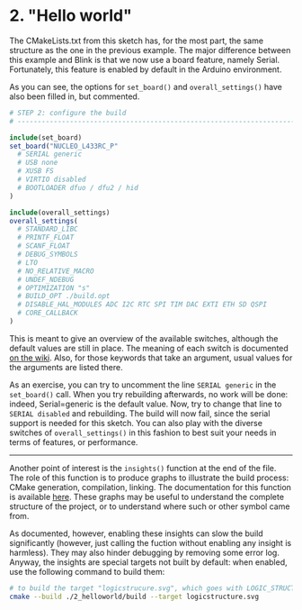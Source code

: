 # 2. "Hello world"

The CMakeLists.txt from this sketch has, for the most part, the same structure as the one in the previous example.
The major difference between this example and Blink is that we now use a board feature, namely Serial. Fortunately, this feature is enabled by default in the Arduino environment.

As you can see, the options for `set_board()` and `overall_settings()` have also been filled in, but commented.

```cmake
# STEP 2: configure the build
# -----------------------------------------------------------------------------

include(set_board)
set_board("NUCLEO_L433RC_P"
  # SERIAL generic
  # USB none
  # XUSB FS
  # VIRTIO disabled
  # BOOTLOADER dfuo / dfu2 / hid
)

include(overall_settings)
overall_settings(
  # STANDARD_LIBC
  # PRINTF_FLOAT
  # SCANF_FLOAT
  # DEBUG_SYMBOLS
  # LTO
  # NO_RELATIVE_MACRO
  # UNDEF_NDEBUG
  # OPTIMIZATION "s"
  # BUILD_OPT ./build.opt
  # DISABLE_HAL_MODULES ADC I2C RTC SPI TIM DAC EXTI ETH SD QSPI
  # CORE_CALLBACK
)
```

This is meant to give an overview of the available switches, although the default values are still in place.
The meaning of each switch is documented [on the wiki](https://github.com/massonal/Arduino_Core_STM32/wiki/Functions-reference#overall_settings).
Also, for those keywords that take an argument, usual values for the arguments are listed there.

As an exercise, you can try to uncomment the line `SERIAL generic` in the `set_board()` call.
When you try rebuilding afterwards, no work will be done: indeed, Serial=generic is the default value.
Now, try to change that line to `SERIAL disabled` and rebuilding.
The build will now fail, since the serial support is needed for this sketch.
You can also play with the diverse switches of `overall_settings()` in this fashion to best suit your needs in terms of features, or performance.

-------------------

Another point of interest is the `insights()` function at the end of the file.
The role of this function is to produce graphs to illustrate the build process: CMake generation, compilation, linking.
The documentation for this function is available [here](https://github.com/massonal/Arduino_Core_STM32/wiki/Functions-reference#insights).
These graphs may be useful to understand the complete structure of the project, or to understand where such or other symbol came from.

As documented, however, enabling these insights can slow the build significantly (however, just calling the fuction without enabling any insight is harmless).
They may also hinder debugging by removing some error log.
Anyway, the insights are special targets not built by default: when enabled, use the following command to build them:
```sh
# to build the target "logicstrucure.svg", which goes with LOGIC_STRUCTURE
cmake --build ./2_helloworld/build --target logicstructure.svg
```
